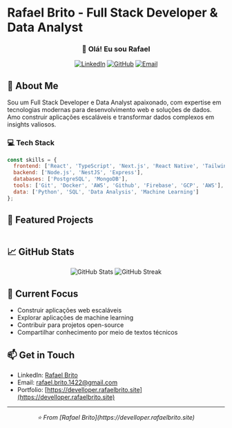 # Rafael Brito - Full Stack Developer & Data Analyst

<div align="center">
  <!-- <img src="" alt="Profile" style="border-radius: 50%; width: 200px; height: 200px; object-fit: cover;"> -->

  <h3>👋 Olá! Eu sou Rafael</h3>
  
  [![LinkedIn](https://img.shields.io/badge/LinkedIn-0077B5?style=for-the-badge&logo=linkedin&logoColor=white)](https://www.linkedin.com/in/rafael-brito-sampaio-88ab05196/)
  [![GitHub](https://img.shields.io/badge/GitHub-100000?style=for-the-badge&logo=github&logoColor=white)](https://github.com/rafael3007)
  [![Email](https://img.shields.io/badge/Email-D14836?style=for-the-badge&logo=gmail&logoColor=white)](mailto:rafael.brito.1422@gmail.com)
  <!-- [![Web](https://img.shields.io/website&logoColor=white)](https://develloper.rafaelbrito.site) -->
</div>

## 🚀 About Me

Sou um Full Stack Developer e Data Analyst apaixonado, com expertise em tecnologias modernas para desenvolvimento web e soluções de dados. Amo construir aplicações escaláveis e transformar dados complexos em insights valiosos.

### 💻 Tech Stack

```javascript
const skills = {
  frontend: ['React', 'TypeScript', 'Next.js', 'React Native', 'Tailwind CSS'],
  backend: ['Node.js', 'NestJS', 'Express'],
  databases: ['PostgreSQL', 'MongoDB'],
  tools: ['Git', 'Docker', 'AWS', 'Github', 'Firebase', 'GCP', 'AWS'],
  data: ['Python', 'SQL', 'Data Analysis', 'Machine Learning']
};
```

## 🌟 Featured Projects

<table>
  <tr>
    <!-- <td align="center">
      <img src="" width="100px;" alt="Project 1"/>
      <br />
      <strong>E-commerce Platform</strong>
      <br />
      React, Node.js, PostgreSQL
    </td>
    <td align="center">
      <img src="" width="100px;" alt="Project 2"/>
      <br />
      <strong>Analytics Dashboard</strong>
      <br />
      React, D3.js, Python
    </td>
    <td align="center">
      <img src="" width="100px;" alt="Project 3"/>
      <br />
      <strong>Mobile App</strong>
      <br />
      React Native, TypeScript
    </td> -->
  </tr>
</table>

## 📈 GitHub Stats

<div align="center">
  <img src="https://github-readme-stats.vercel.app/api?username=rafael3007&show_icons=true&theme=radical" alt="GitHub Stats" />
  <img src="https://github-readme-streak-stats.herokuapp.com/?user=rafael3007&theme=radical" alt="GitHub Streak" />
</div>

## 🎯 Current Focus

- Construir aplicações web escaláveis
- Explorar aplicações de machine learning
- Contribuir para projetos open-source
- Compartilhar conhecimento por meio de textos técnicos

## 📫 Get in Touch

- LinkedIn: [Rafael Brito](https://www.linkedin.com/in/rafael-brito-sampaio-88ab05196/)
- Email: rafael.brito.1422@gmail.com
- Portfolio: [https://develloper.rafaelbrito.site](https://develloper.rafaelbrito.site)

---

<div align="center">
  <i>⭐️ From [Rafael Brito](https://develloper.rafaelbrito.site)</i>
</div>
